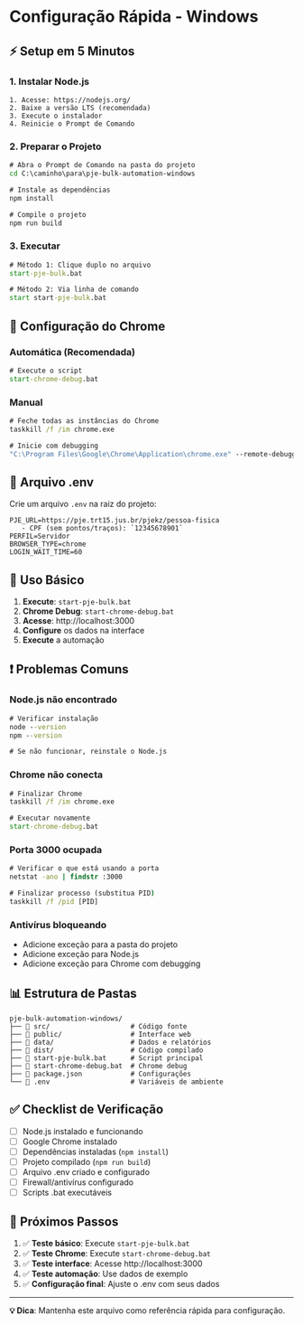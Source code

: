# Configuração Rápida - Windows

## ⚡ Setup em 5 Minutos

### 1. Instalar Node.js
```
1. Acesse: https://nodejs.org/
2. Baixe a versão LTS (recomendada)
3. Execute o instalador
4. Reinicie o Prompt de Comando
```

### 2. Preparar o Projeto
```cmd
# Abra o Prompt de Comando na pasta do projeto
cd C:\caminho\para\pje-bulk-automation-windows

# Instale as dependências
npm install

# Compile o projeto
npm run build
```

### 3. Executar
```cmd
# Método 1: Clique duplo no arquivo
start-pje-bulk.bat

# Método 2: Via linha de comando
start start-pje-bulk.bat
```

## 🔧 Configuração do Chrome

### Automática (Recomendada)
```cmd
# Execute o script
start-chrome-debug.bat
```

### Manual
```cmd
# Feche todas as instâncias do Chrome
taskkill /f /im chrome.exe

# Inicie com debugging
"C:\Program Files\Google\Chrome\Application\chrome.exe" --remote-debugging-port=9222 --user-data-dir=%TEMP%\chrome-debug
```

## 📝 Arquivo .env

Crie um arquivo `.env` na raiz do projeto:

```env
PJE_URL=https://pje.trt15.jus.br/pjekz/pessoa-fisica
   - CPF (sem pontos/traços): `12345678901`
PERFIL=Servidor
BROWSER_TYPE=chrome
LOGIN_WAIT_TIME=60
```

## 🚀 Uso Básico

1. **Execute**: `start-pje-bulk.bat`
2. **Chrome Debug**: `start-chrome-debug.bat`
3. **Acesse**: http://localhost:3000
4. **Configure** os dados na interface
5. **Execute** a automação

## ❗ Problemas Comuns

### Node.js não encontrado
```cmd
# Verificar instalação
node --version
npm --version

# Se não funcionar, reinstale o Node.js
```

### Chrome não conecta
```cmd
# Finalizar Chrome
taskkill /f /im chrome.exe

# Executar novamente
start-chrome-debug.bat
```

### Porta 3000 ocupada
```cmd
# Verificar o que está usando a porta
netstat -ano | findstr :3000

# Finalizar processo (substitua PID)
taskkill /f /pid [PID]
```

### Antivírus bloqueando
- Adicione exceção para a pasta do projeto
- Adicione exceção para Node.js
- Adicione exceção para Chrome com debugging

## 📊 Estrutura de Pastas

```
pje-bulk-automation-windows/
├── 📁 src/                    # Código fonte
├── 📁 public/                 # Interface web
├── 📁 data/                   # Dados e relatórios
├── 📁 dist/                   # Código compilado
├── 📄 start-pje-bulk.bat      # Script principal
├── 📄 start-chrome-debug.bat  # Chrome debug
├── 📄 package.json            # Configurações
└── 📄 .env                    # Variáveis de ambiente
```

## ✅ Checklist de Verificação

- [ ] Node.js instalado e funcionando
- [ ] Google Chrome instalado
- [ ] Dependências instaladas (`npm install`)
- [ ] Projeto compilado (`npm run build`)
- [ ] Arquivo .env criado e configurado
- [ ] Firewall/antivírus configurado
- [ ] Scripts .bat executáveis

## 🎯 Próximos Passos

1. ✅ **Teste básico**: Execute `start-pje-bulk.bat`
2. ✅ **Teste Chrome**: Execute `start-chrome-debug.bat`
3. ✅ **Teste interface**: Acesse http://localhost:3000
4. ✅ **Teste automação**: Use dados de exemplo
5. ✅ **Configuração final**: Ajuste o .env com seus dados

---

**💡 Dica**: Mantenha este arquivo como referência rápida para configuração.